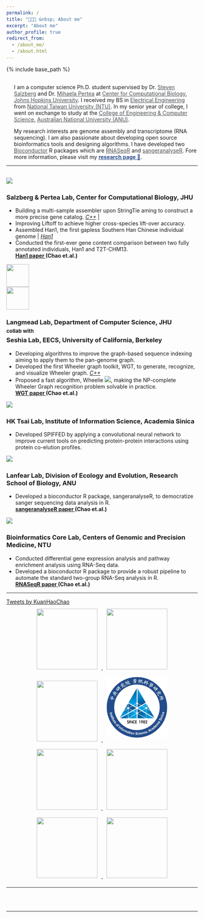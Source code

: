 ```yaml
---
permalink: /
title: "🧑🏻‍💻 &nbsp; About me"
excerpt: "About me"
author_profile: true
redirect_from:
  - /about_me/
  - /about.html
---
```

{% include base_path %}

<div style="margin-left:20px; margin-top:30px; pointer-events: all;
z-index:100;">
  <p>
    I am a computer science Ph.D. student supervised by Dr. <a target="_blank"  href="https://scholar.google.com/citations?user=sUVeH-4AAAAJ&hl=en" style="color:#4A4F53">Steven Salzberg</a> and Dr. <a target="_blank"  href="https://scholar.google.com/citations?user=fKjqGyEAAAAJ&hl=en" style="color:#4A4F53">Mihaela Pertea</a> at <a target="_blank"  href="https://ccb.jhu.edu" style="color:#4A4F53">Center for Computational Biology</a>, <a target="_blank"  href="https://www.jhu.edu" style="color:#4A4F53">Johns Hopkins University</a>. I received my BS in <a target="_blank"  href="https://web.ee.ntu.edu.tw/eng/index.php" style="color:#4A4F53">Electrical Engineering</a> from <a target="_blank"  href="https://www.ntu.edu.tw/english/index.html" style="color:#4A4F53">National Taiwan University (NTU)</a>. In my senior year of college, I went on exchange to study at the <a target="_blank" href="https://cecs.anu.edu.au" style="color:#4A4F53">College of Engineering & Computer Science</a>, <a target="_blank"  href="https://www.anu.edu.au" style="color:#4A4F53">Australian National University (ANU)</a>.
  </p>

  <p>
    My research interests are genome assembly and transcriptome (RNA sequencing). I am also passionate about developing open source bioinformatics tools and designing algorithms. I have developed two <a target="_blank"  href="https://www.bioconductor.org" style="color:#4A4F53" >Bioconductor</a> R packages which are <a target="_blank"  href="https://bioconductor.org/packages/release/bioc/html/RNASeqR.html" style="color:#4A4F53" >RNASeqR</a> and <a target="_blank"  href="https://bioconductor.org/packages/release/bioc/html/sangeranalyseR.html" style="color:#4A4F53" >sangeranalyseR</a>. Fore more information, please visit my <a target="_blank"  href="https://kuanhao-chao.github.io/researches/" style="color:#2c508f"><b>research page 🔬</b></a>.
  </p>

</div>

<hr>
<br>

<div data-aos="fade-up" data-aos-duration="1500">
  <!-- <h2>Defining Dates</h2> -->
  <div id="myTimeline">
      <div data-vimg="<img class='pic' src='{{base_path}}/images/JHU_small.png' width='70px'>" data-vtdate="<i class='fa fa-calendar' aria-hidden='true'></i> Aug 2021 - Present">
          <div class="row">
            <div class="column_img"><img class="pic" src="{{base_path}}/images/JHU_small.png" width="70px"></div>
            <div class="column_title"><h3>Salzberg & Pertea Lab, Center for Computational Biology, JHU </h3></div>
          </div>
          <p>
          <ul>
            <li>Building a multi-sample assembler upon StringTie aming to construct a more
precise gene catalog. <a href="https://github.com/Kuanhao-Chao/multiStringTie" target="_blank"><i class="fab fa-github"> C++</i></a> | <a href="{{base_path}}/researches/2022-10-20-multistringtie" target="_blank"><i class="fa fa-television"></i></a> </li>
            <li>Improving Liftoff to achieve higher cross-species lift-over accuracy. <a href="https://github.com/Kuanhao-Chao/Liftoff" target="_blank"><i class="fab fa-github"></i> <i class="fab fa-python"></i></a> </li>
            <li>Assembled Han1, the first gapless Southern Han Chinese individual genome <a href="https://github.com/JHUCCB/ChineseHanSouthGenome" target="_blank"><i class="fab fa-github"></i></a> | <a href="https://www.ncbi.nlm.nih.gov/assembly/GCA_024586135.1" target="_blank"><i>Han1</i><i class="fa fa-database"></i></a> </li>
            <li>Conducted the first-ever gene content comparison between two fully annotated individuals, Han1 and T2T-CHM13.</li>
            <strong><a href="https://doi.org/10.1101/2022.08.08.503226" target="_blank">Han1 paper <i class="fa fa-book"></i></a> (Chao et.al.)</strong>
          </ul>
          </p>
      </div>
      <div data-vimg="<img class='pic' src='{{base_path}}/images/JHU_small.png' width='70px'>" data-vtdate="<i class='fa fa-calendar' aria-hidden='true'></i> Nov 2021 - Nov 2022">
          <div class="row">
            <div class="column_img">
              <img src="{{base_path}}/images/JHU_small.png" width="60px" height="60px" style="display:block; vertical-align:middle;">
              <img src="{{base_path}}/images/UC_berkeley.png" width="60px" height="60px" style="display:block; vertical-align:middle;">
            </div>
            <!-- <div class="column_img img-comp-container">
              <div class="img-comp-container">
                <div class="img-comp-img">
                </div>
                <div class="img-comp-img img-comp-overlay">
                </div>
            </div> -->
            <div class="column_title"><h3>Langmead Lab, Department of Computer Science, JHU <br> <small style="line-height: 200%">collab with </small><br> Seshia Lab,  EECS, University of California, Berkeley</h3></div>
          </div>
          <p>
            <ul>
              <li>Developing algorithms to improve the graph-based sequence indexing aiming to apply them to the pan-genome graph.</li>
              <li>Developed the first Wheeler graph toolkit, WGT, to generate, recognize, and visualize Wheeler graph. <a href="https://github.com/Kuanhao-Chao/Wheeler_Graph_Toolkit" target="_blank"><i class="fab fa-github"> C++</i></a> </li> 
              <li>Proposed a fast algorithm, Wheelie <img src="{{base_path}}/images/wheelie.png" width="35px">, making the NP-complete Wheeler Graph recognition problem solvable in practice.</li>
              <strong><a href="https://www.biorxiv.org/content/10.1101/2022.10.15.512390v2.abstract" target="_blank">WGT paper <i class="fa fa-book"></i></a> (Chao et.al.) </strong>
            </ul>
          </p>
      </div>
      <div data-vimg="<img class='pic' src='{{base_path}}/images/JHU_small.png' width='70px'>" data-vtdate="<i class='fa fa-calendar' aria-hidden='true'></i> Aug 2020 - Feb 2021">
          <div class="row">
            <div class="column_img"><img class="pic" src="{{base_path}}/images/iis_logo.png" width="70px"></div>
            <div class="column_title"><h3>HK Tsai Lab, Institute of Information Science, Academia Sinica</h3></div>
          </div>
          <p>
            <ul>
              <li>Developed SPIFFED by applying a convolutional neural network to improve current tools on predicting protein-protein interactions using protein co-elution profiles. <a href="https://github.com/bio-it-station/SPIFFED" target="_blank"><i class="fab fa-github"></i> <i class="fab fa-python"></i></a></li>
            </ul>
          </p> 
      </div>
      <div data-vimg="<img class='pic' src='{{base_path}}/images/JHU_small.png' width='70px'>" data-vtdate="<i class='fa fa-calendar' aria-hidden='true'></i> Jul 2019 - Jul 2020">
          <div class="row">
            <div class="column_img"><img class="pic" src="{{base_path}}/images/anu_logo_small.png" width="70px"></div>
            <div class="column_title"><h3>Lanfear Lab, Division of Ecology and Evolution, Research School of Biology, ANU</h3></div>
          </div>
          <p>
            <ul>
              <li>Developed a bioconductor R package, sangeranalyseR, to democratize sanger sequencing data analysis in R. <a href="https://github.com/roblanf/sangeranalyseR" target="_blank"><i class="fab fa-github"></i> <i class="fab fa-r-project"></i></a></li>
              <strong><a href="https://doi.org/10.1093/gbe/evab028" target="_blank">sangeranalyseR paper <i class="fa fa-book"></i></a> (Chao et.al.)</strong>
            </ul>
          </p> 
      </div>
      <div data-vimg="<img class='pic' src='{{base_path}}/images/JHU_small.png' width='70px'>" data-vtdate="<i class='fa fa-calendar' aria-hidden='true'></i> Jan 2018 - Jul 2019">
          <div class="row">
            <div class="column_img"><img class="pic" src="{{base_path}}/images/NTU.png" width="70px"></div>
            <div class="column_title"><h3>Bioinformatics Core Lab, Centers of Genomic and Precision Medicine, NTU</h3></div>
          </div>
          <p>
            <ul>
              <li>Conducted differential gene expression analysis and pathway enrichment analysis using RNA-Seq data.</li>
              <li>Developed a bioconductor R package to provide a robust pipeline to automate the standard two-group RNA-Seq
analysis in R. <a href="https://github.com/Kuanhao-Chao/RNASeqR" target="_blank"><i class="fab fa-github"></i> <i class="fab fa-r-project"></i></a></li>
              <strong><a href="doi: 10.1109/TCBB.2019.2956708" target="_blank">RNASeqR paper <i class="fab fa-python"></i></a> (Chao et.al.)</strong>
            </ul>
          </p> 
      </div>
  </div><!-- End vt2 -->
</div>

<hr>
<a class="twitter-timeline" data-lang="en" data-width="500" data-height="400" data-theme="light" href="https://twitter.com/KuanHaoChao?ref_src=twsrc%5Etfw">Tweets by KuanHaoChao</a> <script async src="https://platform.twitter.com/widgets.js" charset="utf-8"></script>
<br>

<div style="text-align: center; pointer-events: all; z-index:100;">
  <a target="_blank"  href="https://www.ntu.edu.tw/english/index.html">
    <img src="/images/NTU.png" style="height:160px; width: 160px; margin: 10px">
</a>
  <a target="_blank"  href="https://web.ee.ntu.edu.tw/eng/index.php">
    <img src="/images/NTU_EECS.png" style="height:160px; width: 160px; margin: 10px">
  </a>
  <a target="_blank"  href="https://www.sinica.edu.tw/en">
    <img src="/images/AS_logo.png" style="height:160px; width: 160px; margin: 10px">
  </a>
  <a target="_blank"  href="https://www.iis.sinica.edu.tw/index_en.html" >
    <img src="/images/iis_logo.png" style="height:160px; width: 160px; margin: 10px">
  </a>
  <a target="_blank"  href="https://www.anu.edu.au/">
    <img src="/images/anu_logo_small.png" style="height:160px; width: 160px; margin: 10px">
  </a>
  <a target="_blank"  href="http://www.robertlanfear.com/">
    <img src="/images/ANU_Biology.jpg" style="height:160px; width: 160px; margin: 10px">
  </a>
  <a target="_blank"  href="https://bits.iis.sinica.edu.tw/">
    <img src="/images/BIOIT.png" style="height:160px; width: 160px; margin: 10px">
  </a>
  <a target="_blank"  href="http://www.cgm.ntu.edu.tw/web/index/index.jsp?lang=en">
    <img src="/images/CGM_LOGO.png" style="height:160px; width: 160px; margin: 10px">
  </a>
</div>
<hr>
<br><br>

<script type="text/javascript" id="clustrmaps" src="//clustrmaps.com/map_v2.js?d=SjhWAwqGLnloAclnIVxG6gxPA8DEX2yyW2VQlroVDWw&cl=ffffff&w=a" style="pointer-events: all; z-index:100;"></script>
<script>
  initComparisons();
</script>
<hr>
<br><br>